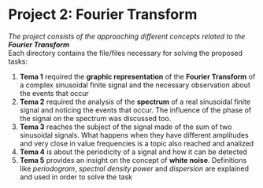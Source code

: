 # Project 2: **Fourier Transform**
*The project consists of the approaching different concepts related to the **Fourier Transform***\
Each directory contains the file/files necessary for solving the proposed tasks:
1. **Tema 1** required the **graphic representation** of the **Fourier Transform** of a complex sinusoidal finite signal and the necessary observation about the events that occur 
2. **Tema 2** required the analysis of the **spectrum** of a real sinusoidal finite signal and noticing the events that occur. The influence of the phase of the signal on the spectrum was discussed too.
3. **Tema 3** reaches the subject of the signal made of the sum of two sinusoidal signals. What happens when they have different amplitudes and very close in value frequencies is a topic also reached and analized 
4. **Tema 4** is about the periodicity of a signal and how it can be detected 
5. **Tema 5** provides an insight on the concept of **white noise**. Definitions like *periodogram*, *spectral density power* and *dispersion* are explained and used in order to solve the task 
